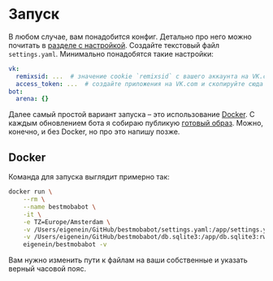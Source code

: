 # Запуск

В любом случае, вам понадобится конфиг. Детально про него можно почитать в [разделе с настройкой](configuring.md). Создайте текстовый файл `settings.yaml`. Минимально понадобятся такие настройки:

```yaml
vk:
  remixsid: ...  # значение cookie `remixsid` с вашего аккаунта на VK.com.
  access_token: ...  # создайте приложения на VK.com и скопируйте сюда сервисный ключ доступа
bot:
  arena: {}
```

Далее самый простой вариант запуска – это использование [Docker](https://www.docker.com/). С каждым обновлением бота я собираю публикую [готовый образ](https://hub.docker.com/r/eigenein/bestmobabot). Можно, конечно, и без Docker, но про это напишу позже.

## Docker

Команда для запуска выглядит примерно так:

```bash
docker run \
    --rm \
    --name bestmobabot \
    -it \
    -e TZ=Europe/Amsterdam \
    -v /Users/eigenein/GitHub/bestmobabot/settings.yaml:/app/settings.yaml:ro \
    -v /Users/eigenein/GitHub/bestmobabot/db.sqlite3:/app/db.sqlite3:rw \
    eigenein/bestmobabot -v
```

Вам нужно изменить пути к файлам на ваши собственные и указать верный часовой пояс. 
